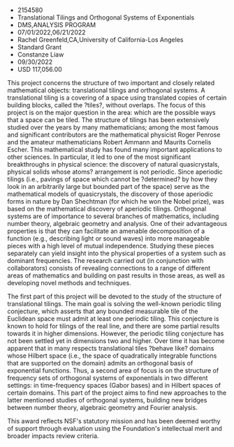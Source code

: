 
* 2154580
* Translational Tilings and Orthogonal Systems of Exponentials
* DMS,ANALYSIS PROGRAM
* 07/01/2022,06/21/2022
* Rachel Greenfeld,CA,University of California-Los Angeles
* Standard Grant
* Constanze Liaw
* 09/30/2022
* USD 117,056.00

This project concerns the structure of two important and closely related
mathematical objects: translational tilings and orthogonal systems. A
translational tiling is a covering of a space using translated copies of certain
building blocks, called the ?tiles?, without overlaps. The focus of this project
is on the major question in the area: which are the possible ways that a space
can be tiled. The structure of tilings has been extensively studied over the
years by many mathematicians; among the most famous and significant contributors
are the mathematical physicist Roger Penrose and the amateur mathematicians
Robert Ammann and Maurits Cornelis Escher. This mathematical study has found
many important applications to other sciences. In particular, it led to one of
the most significant breakthroughs in physical science: the discovery of natural
quasicrystals, physical solids whose atoms? arrangement is not periodic. Since
aperiodic tilings (i.e., pavings of space which cannot be ?determined? by how
they look in an arbitrarily large but bounded part of the space) serve as the
mathematical models of quasicrystals, the discovery of those aperiodic forms in
nature by Dan Shechtman (for which he won the Nobel prize), was based on the
mathematical discovery of aperiodic tilings. Orthogonal systems are of
importance to several branches of mathematics, including number theory,
algebraic geometry and analysis. One of their advantageous properties is that
they can facilitate an amenable decomposition of a function (e.g., describing
light or sound waves) into more manageable pieces with a high level of mutual
independence. Studying these pieces separately can yield insight into the
physical properties of a system such as dominant frequencies. The research
carried out (in conjunction with collaborators) consists of revealing
connections to a range of different areas of mathematics and building on past
results in those areas, as well as developing novel methods and techniques.

The first part of this project will be devoted to the study of the structure of
translational tilings. The main goal is solving the well-known periodic tiling
conjecture, which asserts that any bounded measurable tile of the Euclidean
space must admit at least one periodic tiling. This conjecture is known to hold
for tilings of the real line, and there are some partial results towards it in
higher dimensions. However, the periodic tiling conjecture has not been settled
yet in dimensions two and higher. Over time it has become apparent that in many
respects translational tiles ?behave like? domains whose Hilbert space (i.e.,
the space of quadratically integrable functions that are supported on the
domain) admits an orthogonal basis of exponential functions. Thus, a second area
of focus is on the structure of frequency sets of orthogonal systems of
exponentials in two different settings: in time-frequency spaces (Gabor bases)
and in Hilbert spaces of certain domains. This part of the project aims to find
new approaches to the latter mentioned studies of orthogonal systems, building
new bridges between number theory, algebraic geometry and Fourier analysis.

This award reflects NSF's statutory mission and has been deemed worthy of
support through evaluation using the Foundation's intellectual merit and broader
impacts review criteria.
